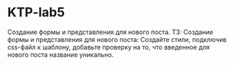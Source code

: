 # KTP-lab5
Создание формы и представления для нового поста. 
ТЗ: Создание формы и представления для нового поста: Создайте стили, подключив css-файл к шаблону, добавьте проверку на то, что введенное для нового поста название уникально.
